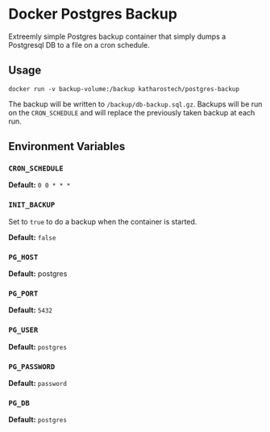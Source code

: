 # Docker Postgres Backup

Extreemly simple Postgres backup container that simply dumps a Postgresql DB to a file on a cron schedule.

## Usage

```
docker run -v backup-volume:/backup katharostech/postgres-backup
```

The backup will be written to `/backup/db-backup.sql.gz`. Backups will be run on the `CRON_SCHEDULE` and will replace the previously taken backup at each run.

## Environment Variables

### `CRON_SCHEDULE`

**Default:** `0 0 * * *`

### `INIT_BACKUP`

Set to `true` to do a backup when the container is started.

**Default:** `false`

### `PG_HOST`

**Default:** postgres

### `PG_PORT`

**Default:** `5432`

### `PG_USER`

**Default:** `postgres`

### `PG_PASSWORD`

**Default:** `password`

### `PG_DB`

**Default:** `postgres`
